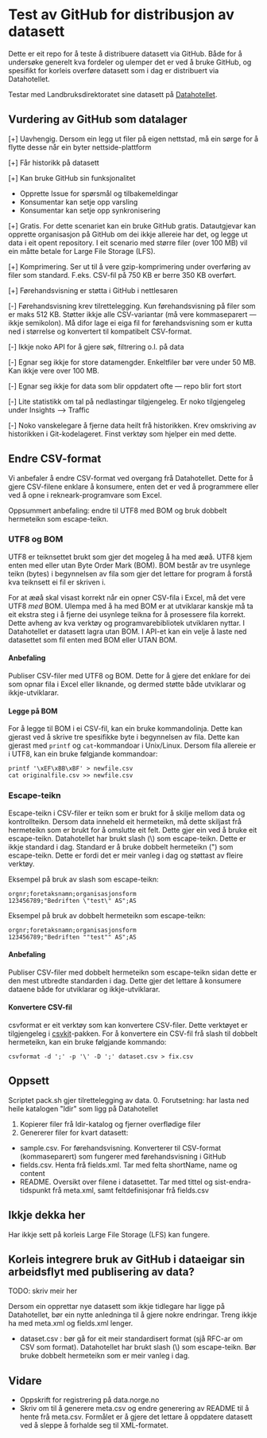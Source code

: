 # Test av GitHub for distribusjon av datasett

Dette er eit repo for å teste å distribuere datasett via GitHub.
Både for å undersøke generelt kva fordeler og ulemper det er ved å bruke GitHub, og spesifikt for korleis overføre datasett som i dag er distribuert via Datahotellet.

Testar med Landbruksdirektoratet sine datasett på [Datahotellet](https://hotell.difi.no/).

## Vurdering av GitHub som datalager

[+] Uavhengig. Dersom ein legg ut filer på eigen nettstad, må ein sørge for å flytte desse når ein byter nettside-plattform

[+] Får historikk på datasett

[+] Kan bruke GitHub sin funksjonalitet
- Opprette Issue for spørsmål og tilbakemeldingar
- Konsumentar kan setje opp varsling
- Konsumentar kan setje opp synkronisering

[+] Gratis. For dette scenariet kan ein bruke GitHub gratis. Datautgjevar kan opprette organisasjon på GitHub om dei ikkje allereie har det, og legge ut data i eit opent repository. I eit scenario med større filer (over 100 MB) vil ein måtte betale for Large File Storage (LFS).

[+] Komprimering. Ser ut til å vere gzip-komprimering under overføring av filer som standard. F.eks. CSV-fil på 750 KB er berre 350 KB overført.

[+] Førehandsvisning er støtta i GitHub i nettlesaren

[-] Førehandsvisning krev tilrettelegging. Kun førehandsvisning på filer som er maks 512 KB. Støtter ikkje alle CSV-variantar (må vere kommaseparert — ikkje semikolon). Må difor lage ei eiga fil for førehandsvisning som er kutta ned i størrelse og konvertert til kompatibelt CSV-format.

[-] Ikkje noko API for å gjere søk, filtrering o.l. på data

[-] Egnar seg ikkje for store datamengder. Enkeltfiler bør vere under 50 MB. Kan ikkje vere over 100 MB.

[-] Egnar seg ikkje for data som blir oppdatert ofte — repo blir fort stort

[-] Lite statistikk om tal på nedlastingar tilgjengeleg. Er noko tilgjengeleg under Insights --> Traffic

[-] Noko vanskelegare å fjerne data heilt frå historikken. Krev omskriving av historikken i Git-kodelageret. Finst verktøy som hjelper ein med dette.

## Endre CSV-format

Vi anbefaler å endre CSV-format ved overgang frå Datahotellet. Dette for å gjere CSV-filene enklare å konsumere, enten det er ved å programmere eller ved å opne i rekneark-programvare som Excel.

Oppsummert anbefaling: endre til UTF8 med BOM og bruk dobbelt hermeteikn som escape-teikn.

### UTF8 og BOM
UTF8 er teiknsettet brukt som gjer det mogeleg å ha med æøå. UTF8 kjem enten med eller utan Byte Order Mark (BOM). BOM består av tre usynlege teikn (bytes) i begynnelsen av fila som gjer det lettare for program å forstå kva teiknsett ei fil er skriven i.

For at æøå skal visast korrekt når ein opner CSV-fila i Excel, må det vere UTF8 _med_ BOM. Ulempa med å ha med BOM er at utviklarar kanskje må ta eit ekstra steg i å fjerne dei usynlege teikna for å prosessere fila korrekt. Dette avheng av kva verktøy og programvarebibliotek utviklaren nyttar. I Datahotellet er datasett lagra utan BOM. I API-et kan ein velje å laste ned datasettet som fil enten med BOM eller UTAN BOM.

#### Anbefaling

Publiser CSV-filer med UTF8 og BOM. Dette for å gjere det enklare for dei som opnar fila i Excel eller liknande, og dermed støtte både utviklarar og ikkje-utviklarar.

#### Legge på BOM

For å legge til BOM i ei CSV-fil, kan ein bruke kommandolinja. Dette kan gjerast ved å skrive tre spesifikke byte i begynnelsen av fila. Dette kan gjerast med `printf` og `cat`-kommandoar i Unix/Linux. Dersom fila allereie er i UTF8, kan ein bruke følgjande kommandoar:
```
printf '\xEF\xBB\xBF' > newfile.csv
cat originalfile.csv >> newfile.csv
```

### Escape-teikn
Escape-teikn i CSV-filer er teikn som er brukt for å skilje mellom data og kontrollteikn. Dersom data inneheld eit hermeteikn, må dette skiljast frå hermeteikn som er brukt for å omslutte eit felt. Dette gjer ein ved å bruke eit escape-teikn. Datahotellet har brukt slash (\\) som escape-teikn. Dette er ikkje standard i dag. Standard er å bruke dobbelt hermeteikn (") som escape-teikn. Dette er fordi det er meir vanleg i dag og støttast av fleire verktøy.

Eksempel på bruk av slash som escape-teikn:
```
orgnr;foretaksnamn;organisasjonsform
123456789;"Bedriften \"test\" AS";AS
```

Eksempel på bruk av dobbelt hermeteikn som escape-teikn:
```
orgnr;foretaksnamn;organisasjonsform
123456789;"Bedriften ""test"" AS";AS
```

#### Anbefaling
Publiser CSV-filer med dobbelt hermeteikn som escape-teikn sidan dette er den mest utbredte standarden i dag. Dette gjer det lettare å konsumere dataene både for utviklarar og ikkje-utviklarar.

#### Konvertere CSV-fil

csvformat er eit verktøy som kan konvertere CSV-filer. Dette verktøyet er tilgjengeleg i [csvkit](https://csvkit.readthedocs.io/en/latest/)-pakken. For å konvertere ein CSV-fil frå slash til dobbelt hermeteikn, kan ein bruke følgjande kommando:
```
csvformat -d ';' -p '\' -D ';' dataset.csv > fix.csv
```

## Oppsett
Scriptet pack.sh gjer tilrettelegging av data.
0. Forutsetning: har lasta ned heile katalogen "ldir" som ligg på Datahotellet
1. Kopierer filer frå ldir-katalog og fjerner overflødige filer
2. Genererer filer for kvart datasett:
  - sample.csv. For førehandsvisning. Konverterer til CSV-format (kommaseparert) som fungerer med førehandsvisning i GitHub
  - fields.csv. Henta frå fields.xml. Tar med felta shortName, name og content
  - README. Oversikt over filene i datasettet. Tar med tittel og sist-endra-tidspunkt frå meta.xml, samt feltdefinisjonar frå fields.csv

## Ikkje dekka her
Har ikkje sett på korleis Large File Storage (LFS) kan fungere.

## Korleis integrere bruk av GitHub i dataeigar sin arbeidsflyt med publisering av data?

TODO: skriv meir her

Dersom ein opprettar nye datasett som ikkje tidlegare har ligge på Datahotellet, bør ein nytte anledninga til å gjere nokre endringar. Treng ikkje ha med meta.xml og fields.xml lenger.
- dataset.csv : bør gå for eit meir standardisert format (sjå RFC-ar om CSV som format). Datahotellet har brukt slash (\\) som escape-teikn. Bør bruke dobbelt hermeteikn som er meir vanleg i dag.

## Vidare
- Oppskrift for registrering på data.norge.no
- Skriv om til å generere meta.csv og endre generering av README til å hente frå meta.csv. Formålet er å gjere det lettare å oppdatere datasett ved å sleppe å forhalde seg til XML-formatet.